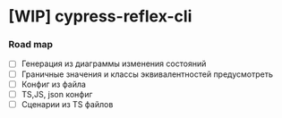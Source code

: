 [WIP] cypress-reflex-cli
=============

### Road map

- [ ] Генерация из диаграммы изменения состояний
- [ ] Граничные значения и классы эквивалентностей предусмотреть
- [ ] Конфиг из файла
- [ ] TS,JS, json конфиг
- [ ] Сценарии из TS файлов
